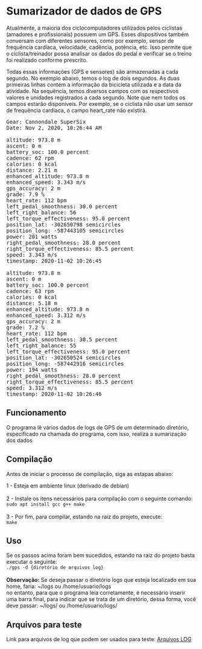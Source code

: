 <h1>Sumarizador de dados de GPS</h1>

<p>Atualmente, a maioria dos ciclocomputadores utilizados pelos ciclistas (amadores e profissionais) possuem um GPS. Esses dispositivos também conversam com diferentes sensores, como por exemplo, sensor de frequência cardíaca, velocidade, cadência, potência, etc. Isso permite que o ciclista/treinador possa analisar os dados do pedal e verificar se o treino foi realizado conforme prescrito.</p>

<p>Todas essas informações (GPS e sensores) são armazenadas a cada segundo. No exemplo abaixo, temos o log de dois segundos. As duas primeiras linhas contém a informação da bicicleta utilizada e a data da atividade. Na sequência, temos diversos campos com os respectivos valores e unidades registrados a cada segundo. Note que nem todos os campos estarão disponíveis. Por exemplo, se o ciclista não usar um sensor de frequência cardíaca, o campo heart_rate não existirá.</p>

<pre class="code">Gear: Cannondale SuperSix
Date: Nov 2, 2020, 10:26:44 AM

altitude: 973.8 m
ascent: 0 m
battery_soc: 100.0 percent
cadence: 62 rpm
calories: 0 kcal
distance: 2.21 m
enhanced_altitude: 973.8 m
enhanced_speed: 3.343 m/s
gps_accuracy: 2 m
grade: 7.9 %
heart_rate: 112 bpm
left_pedal_smoothness: 30.0 percent
left_right_balance: 56
left_torque_effectiveness: 95.0 percent
position_lat: -302650798 semicircles
position_long: -587443105 semicircles
power: 201 watts
right_pedal_smoothness: 28.0 percent
right_torque_effectiveness: 85.5 percent
speed: 3.343 m/s
timestamp: 2020-11-02 10:26:45

altitude: 973.8 m
ascent: 0 m
battery_soc: 100.0 percent
cadence: 63 rpm
calories: 0 kcal
distance: 5.18 m
enhanced_altitude: 973.8 m
enhanced_speed: 3.312 m/s
gps_accuracy: 2 m
grade: 7.2 %
heart_rate: 112 bpm
left_pedal_smoothness: 30.5 percent
left_right_balance: 55
left_torque_effectiveness: 95.0 percent
position_lat: -302650524 semicircles
position_long: -587442916 semicircles
power: 194 watts
right_pedal_smoothness: 28.0 percent
right_torque_effectiveness: 85.5 percent
speed: 3.312 m/s
timestamp: 2020-11-02 10:26:46</pre>

<h2>Funcionamento</h2>
<p>O programa lê vários dados de logs de GPS de um determinado diretório, especificado na chamada do programa, com isso, realiza a sumarização dos dados</p>

<h2>Compilação</h2>
<p>Antes de iniciar o processo de compilação, siga as estapas abaixo:</p>
<p>1 - Esteja em ambiente linux (derivado de debian)<br><br>
2 - Instale os itens necessários para compilação com o seguinte comando:<br>
<code>sudo apt install gcc g++ make</code><br><br>
3 - Por fim, para compilar, estando na raiz do projeto, execute:<br>
<code>make</code></p>

<h2>Uso</h2>
<p>Se os passos acima foram bem sucedidos, estando na raiz do projeto basta executar o seguinte:<br>
<code>./gps -d {diretório de arquivos log}</code><br><br>
<b>Observação:</b> Se deseja passar o diretório logs que esteja localizado em sua home, faria: ~/logs ou /home/usuario/logs<br>
no entanto, para que o programa leia corretamente, é necessário inserir uma barra final, para indicar que se trata de um diretório, dessa forma, você
deve passar: ~/logs/ ou /home/usuario/logs/
</p>

  <h2>Arquivos para teste</h2>
Link para arquivos de log que podem ser usados para teste: 
  <a href="https://www.inf.ufpr.br/lesoliveira/ci1002/log2.tar.gz">Arquivos LOG</a>
